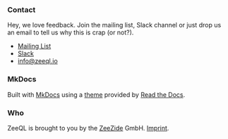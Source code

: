 ### Contact

Hey, we love feedback. Join the mailing list, Slack channel or just drop us
an email to tell us why this is crap (or not?).

- [Mailing List](https://groups.google.com/d/forum/mod_swift)
- [Slack](http://slack.noze.io)
- [info@zeeql.io](mailto:info@zeeql.io)


### MkDocs

Built with <a href="http://www.mkdocs.org">MkDocs</a> 
using a <a href="https://github.com/snide/sphinx_rtd_theme">theme</a> 
provided by <a href="https://readthedocs.org">Read the Docs</a>.

  
### Who

ZeeQL is brought to you by the
[ZeeZide](http://zeezide.de) GmbH.
[Imprint](http://zeezide.com/contact.html).
